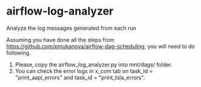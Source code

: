 # airflow-log-analyzer
Analyze the log messages generated from each run


Assuming you have done all the steps from https://github.com/pmukanova/airflow-dag-scheduling, you will need to do following. 

1. Please, copy the airflow_log_analyzer.py into mnt/dags/ folder. 
2. You can check the error logs in x_com tab on task_id = "print_aapl_errors" and task_id = "print_tsla_errors". 

